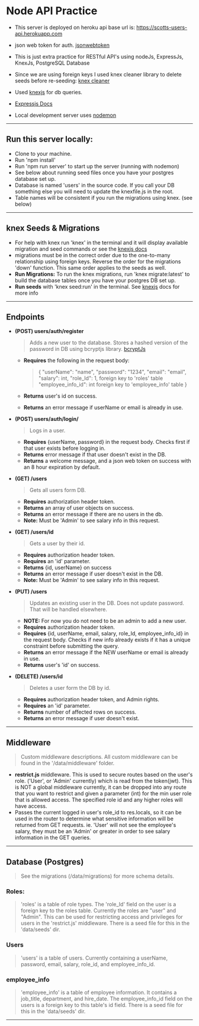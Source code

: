 # Node API Practice

- This server is deployed on heroku
  api base url is: https://scotts-users-api.herokuapp.com

- json web token for auth. [jsonwebtoken](https://github.com/auth0/node-jsonwebtoken)

- This is just extra practice for RESTful API's using nodeJs, ExpressJs, KnexJs, PostgreSQL Database
- Since we are using foreign keys I used knex cleaner library to delete seeds before re-seeding:
  [knex cleaner](https://www.npmjs.com/package/knex-cleaner)

- Used [knexjs](http://knexjs.org/) for db queries.

- [Expressjs Docs](https://expressjs.com/)

- Local development server uses [nodemon](https://www.npmjs.com/package/nodemon)

---

## Run this server locally:

- Clone to your machine.
- Run 'npm install'
- Run 'npm run server' to start up the server (running with nodemon)
- See below about running seed files once you have your postgres database set up.
- Database is named 'users' in the source code. If you call your DB something else you will need to update the knexfile.js in the root.
- Table names will be consistent if you run the migrations using knex. (see below)

---

## knex Seeds & Migrations

- For help with knex run 'knex' in the terminal and it will display available migration and seed commands or see the [knexjs docs](http://knexjs.org/)
- migrations must be in the correct order due to the one-to-many relationship using foreign keys. Reverse the order for the migrations 'down' function. This same order applies to the seeds as well.
- **Run Migrations:** To run the knex migrations, run 'knex migrate:latest' to build the database tables once you have your postgres DB set up.
- **Run seeds** with 'knex seed:run' in the terminal. See [knexjs](http://knexjs.org/) docs for more info

---

## Endpoints

- **(POST) users/auth/register**

  > Adds a new user to the database. Stores a hashed version of the password in DB using bcryptjs library. [bcryptJs](https://www.npmjs.com/package/bcrypt)

  - **Requires** the following in the request body:

    > {
    > "userName": "name",
    > "password": "1234",
    > "email": "email",
    > "salary": int,
    > "role_Id": 1, foreign key to 'roles' table
    > "employee_info_id": int foreign key to 'employee_info' table
    > }

  - **Returns** user's id on success.
  - **Returns** an error message if userName or email is already in use.

- **(POST) users/auth/login/**

  > Logs in a user.

  - **Requires** {userName, password} in the request body. Checks first if that user exists before logging in.
  - **Returns** error message if that user doesn't exist in the DB.
  - **Returns** a welcome <userName> message, and a json web token on success with an 8 hour expiration by default.

- **(GET) /users**

  > Gets all users form DB.

  - **Requires** authorization header token.
  - **Returns** an array of user objects on success.
  - **Returns** an error message if there are no users in the db.
  - **Note:** Must be 'Admin' to see salary info in this request.

- **(GET) /users/id**

  > Gets a user by their id.

  - **Requires** authorization header token.
  - **Requires** an 'id' parameter.
  - **Returns** {id, userName} on success
  - **Returns** an error message if user doesn't exist in the DB.
  - **Note:** Must be 'Admin' to see salary info in this request.

- **(PUT) /users**

  > Updates an existing user in the DB. Does not update password. That will be handled elsewhere.

  - **NOTE:** For now you do not need to be an admin to add a new user.
  - **Requires** authorization header token.
  - **Requires** {id, userName, email, salary, role_Id, employee_info_id} in the request body. Checks if new info already exists if it has a unique constraint before submitting the query.
  - **Returns** an error message if the NEW userName or email is already in use.
  - **Returns** user's 'id' on success.

- **(DELETE) /users/id**

  > Deletes a user form the DB by id.

  - **Requires** authorization header token, and Admin rights.
  - **Requires** an 'id' parameter.
  - **Returns** number of affected rows on success.
  - **Returns** an error message if user doesn't exist.

---

## Middleware

> Custom middleware descriptions. All custom middleware can be found in the '/data/middleware' folder.

- **restrict.js** middleware. This is used to secure routes based on the user's role. ('User', or 'Admin' currently) which is read from the token(jwt). This is NOT a global middleware currently, it can be dropped into any route that you want to restrict and given a parameter (int) for the min user role that is allowed access. The specified role id and any higher roles will have access.
- Passes the current logged in user's role_id to res.locals, so it can be used in the router to determine what sensitive information will be returned from GET requests. ie. 'User' will not see the employee's salary, they must be an 'Admin' or greater in order to see salary information in the GET queries.

---

## Database (Postgres)

> See the migrations (/data/migrations) for more schema details.

### Roles:

> 'roles' is a table of role types. The 'role_Id' field on the user is a foreign key to the roles table. Currently the roles are "user" and "Admin". This can be used for restricting access and privileges for users in the 'restrict.js' middleware. There is a seed file for this in the 'data/seeds' dir.

### Users

> 'users' is a table of users. Currently containing a userName, password, email, salary, role_id, and employee_info_id.

### employee_info

> 'employee_info' is a table of employee information. It contains a job_title, department, and hire_date. The employee_info_id field on the users is a foreign key to this table's id field. There is a seed file for this in the 'data/seeds' dir.

---
